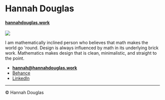 # Hannah Douglas

#### [hannahdouglas.work](https://hannahdouglas.work)

![](photo.jpg)

I am mathematically inclined person who believes that math makes the world go 'round. Design is always influenced by math in its underlying brick work. Mathematics makes design that is clean, minimalistic, and straight to the point.

- **[hannah@hannahdouglas.work](mailto:hannah@hannandouglas.work)**
- [Behance](https://www.behance.net/hldouglas)
- [LinkedIn](https://www.linkedin.com/in/hannah-douglas-9a86b7148)

---

© Hannah Douglas
